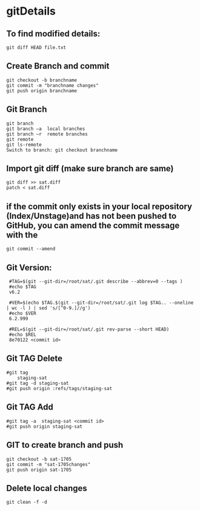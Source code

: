 # gitDetails

To find modified details:
-------------------------------------
    git diff HEAD file.txt


Create Branch and commit
-------------------------------------
    git checkout -b branchname
    git commit -m "branchname changes"
    git push origin branchname

Git Branch
-------------------------------------
    git branch
    git branch –a  local branches
    git branch –r  remote branches
    git remote 
    git ls-remote
    Switch to branch: git checkout branchname


Import git diff (make sure branch are same)
-------------------------------------------
    git diff >> sat.diff
    patch < sat.diff

if the commit only exists in your local repository (Index/Unstage)and has not been pushed to GitHub, you can amend the commit message with the
-------------------------------------
    git commit --amend

Git Version:
-------------------------------------
     #TAG=$(git --git-dir=/root/sat/.git describe --abbrev=0 --tags )
     #echo $TAG
     v6.2
     
     #VER=$(echo $TAG.$(git --git-dir=/root/sat/.git log $TAG.. --oneline | wc -l ) | sed 's/[^0-9.]//g')
     #echo $VER
     6.2.999
     
     #REL=$(git --git-dir=/root/sat/.git rev-parse --short HEAD)
     #echo $REL
     8e70122 <commit id>

Git TAG Delete
-----------------------------------
	#git tag 
        staging-sat
    #git tag -d staging-sat
    #git push origin :refs/tags/staging-sat
    
Git TAG Add
----------------------------------
    #git tag -a  staging-sat <commit id>
    #git push origin staging-sat

GIT to create branch and push
----------------------------------
	git checkout -b sat-1705
	git commit -m "sat-1705changes"
	git push origin sat-1705

Delete local changes
----------------------------------
	git clean -f -d
